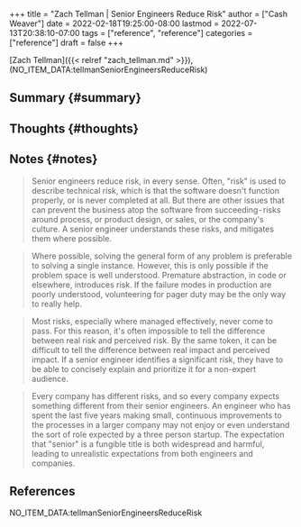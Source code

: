 +++
title = "Zach Tellman | Senior Engineers Reduce Risk"
author = ["Cash Weaver"]
date = 2022-02-18T19:25:00-08:00
lastmod = 2022-07-13T20:38:10-07:00
tags = ["reference", "reference"]
categories = ["reference"]
draft = false
+++

[Zach Tellman]({{< relref "zach_tellman.md" >}}), (NO_ITEM_DATA:tellmanSeniorEngineersReduceRisk)


## Summary {#summary}


## Thoughts {#thoughts}


## Notes {#notes}

> Senior engineers reduce risk, in every sense. Often, "risk" is used to describe technical risk, which is that the software doesn't function properly, or is never completed at all. But there are other issues that can prevent the business atop the software from succeeding - risks around process, or product design, or sales, or the company's culture. A senior engineer understands these risks, and mitigates them where possible.

<!--quoteend-->

> Where possible, solving the general form of any problem is preferable to solving a single instance. However, this is only possible if the problem space is well understood. Premature abstraction, in code or elsewhere, introduces risk. If the failure modes in production are poorly understood, volunteering for pager duty may be the only way to really help.

<!--quoteend-->

> Most risks, especially where managed effectively, never come to pass. For this reason, it's often impossible to tell the difference between real risk and perceived risk. By the same token, it can be difficult to tell the difference between real impact and perceived impact. If a senior engineer identifies a significant risk, they have to be able to concisely explain and prioritize it for a non-expert audience.

<!--quoteend-->

> Every company has different risks, and so every company expects something different from their senior engineers. An engineer who has spent the last five years making small, continuous improvements to the processes in a larger company may not enjoy or even understand the sort of role expected by a three person startup. The expectation that "senior" is a fungible title is both widespread and harmful, leading to unrealistic expectations from both engineers and companies.

## References

<style>.csl-entry{text-indent: -1.5em; margin-left: 1.5em;}</style><div class="csl-bib-body">
  <div class="csl-entry">NO_ITEM_DATA:tellmanSeniorEngineersReduceRisk</div>
</div>
